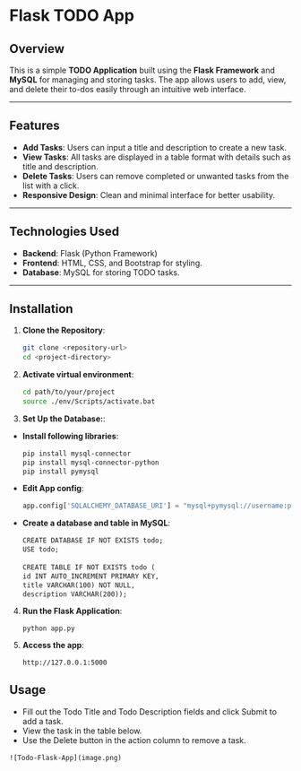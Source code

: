 # Flask TODO App

## Overview

This is a simple **TODO Application** built using the **Flask Framework** and **MySQL** for managing and storing tasks. The app allows users to add, view, and delete their to-dos easily through an intuitive web interface.

---

## Features

- **Add Tasks**: Users can input a title and description to create a new task.
- **View Tasks**: All tasks are displayed in a table format with details such as title and description.
- **Delete Tasks**: Users can remove completed or unwanted tasks from the list with a click.
- **Responsive Design**: Clean and minimal interface for better usability.

---

## Technologies Used

- **Backend**: Flask (Python Framework)
- **Frontend**: HTML, CSS, and Bootstrap for styling.
- **Database**: MySQL for storing TODO tasks.

---

## Installation

1. **Clone the Repository**:
   ```bash
   git clone <repository-url>
   cd <project-directory>

2. **Activate virtual environment**:
    ```bash
    cd path/to/your/project
    source ./env/Scripts/activate.bat

3. **Set Up the Database:**:
    
- **Install following libraries**:
    ```mysql
    pip install mysql-connector
    pip install mysql-connector-python
    pip install pymysql

- **Edit App config**:
    ```python
    app.config['SQLALCHEMY_DATABASE_URI'] = "mysql+pymysql://username:password@localhost/todo"

- **Create a database and table in MySQL**:
    ```mysql
    CREATE DATABASE IF NOT EXISTS todo;
    USE todo;

    CREATE TABLE IF NOT EXISTS todo (
    id INT AUTO_INCREMENT PRIMARY KEY,
    title VARCHAR(100) NOT NULL,
    description VARCHAR(200));

4. **Run the Flask Application**:
    ```terminal
    python app.py

5. **Access the app**:
    ```
    http://127.0.0.1:5000

## Usage
- Fill out the Todo Title and Todo Description fields and click Submit to add a task.
- View the task in the table below.
- Use the Delete button in the action column to remove a task.

```
![Todo-Flask-App](image.png)
